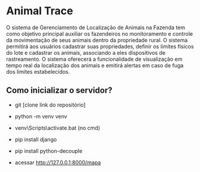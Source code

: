 # Animal Trace

O sistema de Gerenciamento de Localização de Animais na Fazenda tem como objetivo principal auxiliar os fazendeiros no monitoramento e controle da movimentação de seus animais dentro da propriedade rural. O sistema permitirá aos usuários cadastrar suas propriedades, definir os limites físicos do lote e cadastrar os animais, associando a eles dispositivos de rastreamento. O sistema oferecerá a funcionalidade de visualização em tempo real da localização dos animais e emitirá alertas em caso de fuga dos limites estabelecidos.


## Como inicializar o servidor?
- git [clone link do repositório]
- python -m venv venv 
- venv\Scripts\activate.bat (no cmd)
- pip install django
- pip install python-decouple

- acessar http://127.0.0.1:8000/mapa